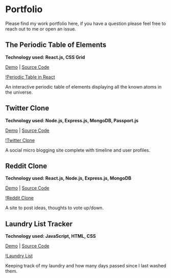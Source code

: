 # Portfolio

Please find my work portfolio here, if you have a question please feel free to reach out to me or open an issue.

## The Periodic Table of Elements

**Technology used: React.js, CSS Grid**

[Demo](https://tamalanwar.github.io/periodic-table/) | [Source Code](https://github.com/TamalAnwar/periodic-table)

[!Periodic Table in React](https://raw.githubusercontent.com/TamalAnwar/portfolio/master/images/periodic-table.jpg)

An interactive periodic table of elements displaying all the known atoms in the universe.

## Twitter Clone

**Technology used: Node.js, Express.js, MongoDB, Passport.js**

[Demo](https://twitter-clone-new.herokuapp.com/) | [Source Code](https://github.com/TamalAnwar/twitter-clone-new)

[!Twitter Clone](https://raw.githubusercontent.com/TamalAnwar/portfolio/master/images/twitter-clone.jpg)

A social micro blogging site complete with timeline and user profiles.

## Reddit Clone

**Technology used: React.js, Node.js, Express.js, MongoDB**

[Demo](https://reddit-like-site.herokuapp.com/) | [Source Code](https://github.com/TamalAnwar/reddit-like-site)

[!Reddit Clone](https://raw.githubusercontent.com/TamalAnwar/portfolio/master/images/reddit-clone.jpg)

A site to post ideas, thoughts to vote up/down.

## Laundry List Tracker

**Technology used: JavaScript, HTML, CSS**

[Demo](http://www.tamalanwar.com/projects/laundry-list/) | [Source Code](https://github.com/TamalAnwar/ClothesWashTracker)

[!Laundry List](https://raw.githubusercontent.com/TamalAnwar/portfolio/master/images/laundry-list.png)

Keeping track of my laundry and how many days passed since I last washed them.
